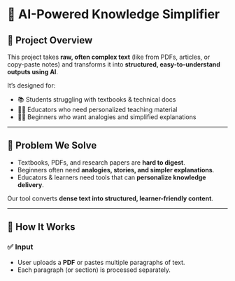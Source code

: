 # 📖 AI-Powered Knowledge Simplifier

## 🌟 Project Overview
This project takes **raw, often complex text** (like from PDFs, articles, or copy-paste notes) and transforms it into **structured, easy-to-understand outputs using AI**.  

It’s designed for:
- 📚 Students struggling with textbooks & technical docs  
- 👩‍🏫 Educators who need personalized teaching material  
- 🧑‍💻 Beginners who want analogies and simplified explanations  

---

## 🧩 Problem We Solve
- Textbooks, PDFs, and research papers are **hard to digest**.  
- Beginners often need **analogies, stories, and simpler explanations**.  
- Educators & learners need tools that can **personalize knowledge delivery**.  

Our tool converts **dense text into structured, learner-friendly content**.  

---

## 🔹 How It Works

### ✅ Input
- User uploads a **PDF** or pastes multiple paragraphs of text.  
- Each paragraph (or section) is processed separately.  



